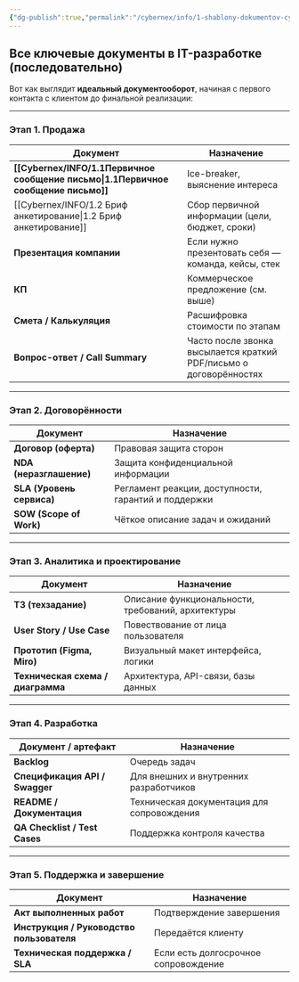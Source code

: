 ```yaml
---
{"dg-publish":true,"permalink":"/cybernex/info/1-shablony-dokumentov-cybernex/","dgPassFrontmatter":true,"created":"2025-07-16T13:51:42.585+08:00","updated":"2025-07-16T14:25:27.185+08:00"}
---
```



## **Все ключевые документы в IT-разработке (последовательно)**

Вот как выглядит **идеальный документооборот**, начиная с первого контакта с клиентом до финальной реализации:

---

### **Этап 1. Продажа**

| Документ                            | Назначение                                                         |
| ----------------------------------- | ------------------------------------------------------------------ |
| **[[Cybernex/INFO/1.1Первичное сообщение  письмо\|1.1Первичное сообщение  письмо]]** | Ice-breaker, выяснение интереса                                    |
| [[Cybernex/INFO/1.2 Бриф  анкетирование\|1.2 Бриф  анкетирование]]             | Сбор первичной информации (цели, бюджет, сроки)                    |
| **Презентация компании**            | Если нужно презентовать себя — команда, кейсы, стек                |
| **КП**                              | Коммерческое предложение (см. выше)                                |
| **Смета / Калькуляция**             | Расшифровка стоимости по этапам                                    |
| **Вопрос-ответ / Call Summary**     | Часто после звонка высылается краткий PDF/письмо о договорённостях |

---

### **Этап 2. Договорённости**

| Документ                  | Назначение                                           |
| ------------------------- | ---------------------------------------------------- |
| **Договор (оферта)**      | Правовая защита сторон                               |
| **NDA (неразглашение)**   | Защита конфиденциальной информации                   |
| **SLA (Уровень сервиса)** | Регламент реакции, доступности, гарантий и поддержки |
| **SOW (Scope of Work)**   | Чёткое описание задач и ожиданий                     |

---

### **Этап 3. Аналитика и проектирование**

|Документ|Назначение|
|---|---|
|**ТЗ (техзадание)**|Описание функциональности, требований, архитектуры|
|**User Story / Use Case**|Повествование от лица пользователя|
|**Прототип (Figma, Miro)**|Визуальный макет интерфейса, логики|
|**Техническая схема / диаграмма**|Архитектура, API-связи, базы данных|

---

### **Этап 4. Разработка**

|Документ / артефакт|Назначение|
|---|---|
|**Backlog**|Очередь задач|
|**Спецификация API / Swagger**|Для внешних и внутренних разработчиков|
|**README / Документация**|Техническая документация для сопровождения|
|**QA Checklist / Test Cases**|Поддержка контроля качества|

---

### **Этап 5. Поддержка и завершение**

|Документ|Назначение|
|---|---|
|**Акт выполненных работ**|Подтверждение завершения|
|**Инструкция / Руководство пользователя**|Передаётся клиенту|
|**Техническая поддержка / SLA**|Если есть долгосрочное сопровождение|